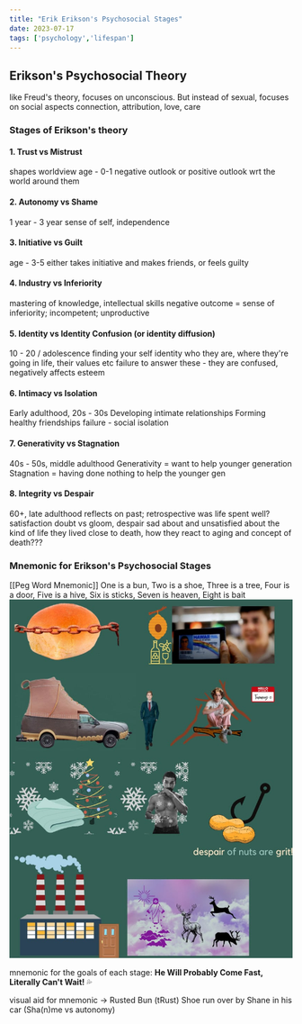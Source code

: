 ```yaml
---
title: "Erik Erikson's Psychosocial Stages"
date: 2023-07-17
tags: ['psychology','lifespan']
---
```


## Erikson's **Psychosocial** Theory
like Freud's theory, focuses on unconscious. But instead of sexual, focuses on social aspects 
connection, attribution, love, care

### Stages of Erikson's theory
#### 1. Trust vs Mistrust
shapes worldview 
age - 0-1 
negative outlook or positive outlook wrt the world around them

#### 2. Autonomy vs Shame
1 year - 3 year
sense of self, independence

#### 3. Initiative vs Guilt
age - 3-5 
either takes initiative and makes friends, or feels guilty 

#### 4. Industry vs Inferiority 
mastering of knowledge, intellectual skills 
negative outcome = sense of inferiority; incompetent; 
unproductive

#### 5. Identity vs Identity Confusion (or identity diffusion)
10 - 20 / adolescence
finding your self identity
who they are, where they're going in life, their values etc
	failure to answer these - they are confused, negatively affects
	esteem
	
#### 6. Intimacy vs Isolation
Early adulthood, 20s - 30s
Developing intimate relationships
Forming healthy friendships
failure - social isolation

#### 7. Generativity vs Stagnation
40s - 50s, middle adulthood 
Generativity = want to help younger generation
Stagnation = having done nothing to help the younger gen
#### 8. Integrity vs Despair
60+, late adulthood
reflects on past; retrospective
was life spent well? satisfaction
doubt vs gloom, despair 
sad about and unsatisfied about the kind of life they lived 
close to death, how they react to aging and concept of
death???


### Mnemonic for Erikson's Psychosocial Stages
[[Peg Word Mnemonic]]
One is a bun,
Two is a shoe,
Three is a tree,
Four is a door,
Five is a hive,
Six is sticks,
Seven is heaven,
Eight is bait
![peg word mnemonic for erikson's theory](images/eriksontheory-min.jpg)

mnemonic for the goals of each stage: 
**He Will Probably Come Fast, Literally Can't Wait!** 💦


visual aid for mnemonic -> 
Rusted Bun (tRust)
Shoe run over by Shane in his car (Sha(n)me vs autonomy)

